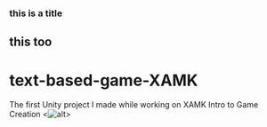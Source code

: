 ### this is a title
## this too
# text-based-game-XAMK
The first Unity project I made while working on XAMK Intro to Game Creation
<![alt](https://img.freepik.com/free-vector/blank-screen-computer-icon-isolated-white-background_1308-47727.jpg)>

